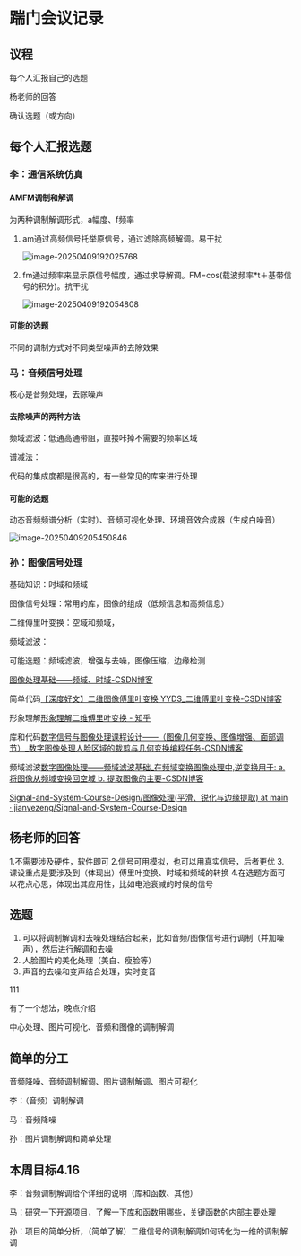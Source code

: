 # 踹门会议记录

## 议程

每个人汇报自己的选题

杨老师的回答

确认选题（或方向）

## 每个人汇报选题

### 李：通信系统仿真

#### AMFM调制和解调

为两种调制解调形式，a幅度、f频率

1. am通过高频信号托举原信号，通过滤除高频解调。易干扰

	![image-20250409192025768](C:\Users\20528\AppData\Roaming\Typora\typora-user-images\image-20250409192025768.png)

2. fm通过频率来显示原信号幅度，通过求导解调。FM=cos(载波频率*t＋基带信号的积分)。抗干扰

	![image-20250409192054808](C:\Users\20528\AppData\Roaming\Typora\typora-user-images\image-20250409192054808.png)


#### 可能的选题

不同的调制方式对不同类型噪声的去除效果

### 马：音频信号处理 

核心是音频处理，去除噪声

#### 去除噪声的两种方法

频域滤波：低通高通带阻，直接咔掉不需要的频率区域

谱减法：

代码的集成度都是很高的，有一些常见的库来进行处理

#### 可能的选题

动态音频频谱分析（实时）、音频可视化处理、环境音效合成器（生成白噪音）

![image-20250409205450846](C:\Users\20528\AppData\Roaming\Typora\typora-user-images\image-20250409205450846.png)

### 孙：图像信号处理

基础知识：时域和频域

图像信号处理：常用的库，图像的组成（低频信息和高频信息）

二维傅里叶变换：空域和频域，

频域滤波：

可能选题：频域滤波，增强与去噪，图像压缩，边缘检测

[图像处理基础——频域、时域-CSDN博客](https://blog.csdn.net/jiDxiaohuo/article/details/101342681)

简单代码[【深度好文】二维图像傅里叶变换 YYDS_二维傅里叶变换-CSDN博客](https://blog.csdn.net/sgzqc/article/details/119054001)

形象理解[形象理解二维傅里叶变换 - 知乎](https://zhuanlan.zhihu.com/p/110026009)

库和代码[数字信号与图像处理课程设计——（图像几何变换、图像增强、面部调节）_数字图像处理人脸区域的裁剪与几何变换编程任务-CSDN博客](https://blog.csdn.net/qq_51022848/article/details/132888650)

频域滤波[数字图像处理——频域滤波基础_在频域变换图像处理中,逆变换用于: a. 将图像从频域变换回空域 b. 提取图像的主要-CSDN博客](https://blog.csdn.net/qq_36879493/article/details/119190313)

[Signal-and-System-Course-Design/图像处理(平滑、锐化与边缘提取) at main · jianyezeng/Signal-and-System-Course-Design](https://github.com/jianyezeng/Signal-and-System-Course-Design/tree/main/图像处理(平滑、锐化与边缘提取))

## 杨老师的回答

1.不需要涉及硬件，软件即可
2.信号可用模拟，也可以用真实信号，后者更优
3.课设重点是要涉及到（体现出）傅里叶变换、时域和频域的转换
4.在选题方面可以花点心思，体现出其应用性，比如电池衰减的时候的信号

## 选题

1. 可以将调制解调和去噪处理结合起来，比如音频/图像信号进行调制（并加噪声），然后进行解调和去噪
2. 人脸图片的美化处理（美白、瘦脸等）
3. 声音的去噪和变声结合处理，实时变音

111

有了一个想法，晚点介绍

中心处理、图片可视化、音频和图像的调制解调

## 简单的分工

音频降噪、音频调制解调、图片调制解调、图片可视化

李：（音频）调制解调

马：音频降噪

孙：图片调制解调和简单处理

## 本周目标4.16

李：音频调制解调给个详细的说明（库和函数、其他）

马：研究一下开源项目，了解一下库和函数用哪些，关键函数的内部主要处理

孙：项目的简单分析，（简单了解）二维信号的调制解调如何转化为一维的调制解调